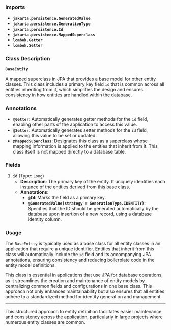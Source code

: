 ### Imports

- **`jakarta.persistence.GeneratedValue`**
- **`jakarta.persistence.GenerationType`**
- **`jakarta.persistence.Id`**
- **`jakarta.persistence.MappedSuperclass`**
- **`lombok.Getter`**
- **`lombok.Setter`**

### Class Description

**`BaseEntity`**

A mapped superclass in JPA that provides a base model for other entity classes. This class includes a primary key field `id` that is common across all entities inheriting from it, which simplifies the design and ensures consistency in how entities are handled within the database.

### Annotations

- **`@Getter`**: Automatically generates getter methods for the `id` field, enabling other parts of the application to access this value.
- **`@Setter`**: Automatically generates setter methods for the `id` field, allowing this value to be set or updated.
- **`@MappedSuperclass`**: Designates this class as a superclass whose mapping information is applied to the entities that inherit from it. This class itself is not mapped directly to a database table.

### Fields

1. **`id`** (Type: `Long`)
    - **Description**: The primary key of the entity. It uniquely identifies each instance of the entities derived from this base class.
    - **Annotations**:
        - **`@Id`**: Marks the field as a primary key.
        - **`@GeneratedValue(strategy = GenerationType.IDENTITY)`**: Specifies that the ID should be generated automatically by the database upon insertion of a new record, using a database identity column.

### Usage

The `BaseEntity` is typically used as a base class for all entity classes in an application that require a unique identifier. Entities that inherit from this class will automatically include the `id` field and its accompanying JPA annotations, ensuring consistency and reducing boilerplate code in the entity model definitions.

This class is essential in applications that use JPA for database operations, as it streamlines the creation and maintenance of entity models by centralizing common fields and configurations in one base class. This approach not only enhances maintainability but also ensures that all entities adhere to a standardized method for identity generation and management.

---

This structured approach to entity definition facilitates easier maintenance and consistency across the application, particularly in large projects where numerous entity classes are common.